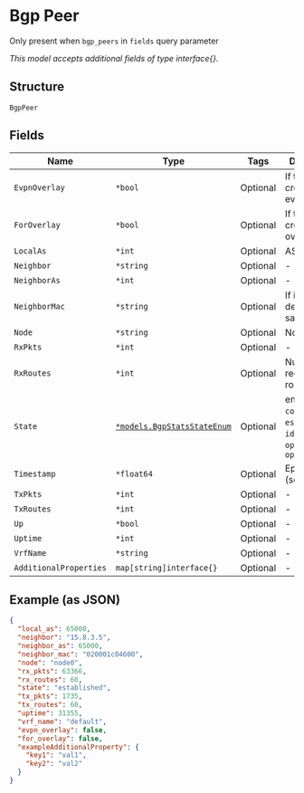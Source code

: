 
# Bgp Peer

Only present when `bgp_peers` in `fields` query parameter

*This model accepts additional fields of type interface{}.*

## Structure

`BgpPeer`

## Fields

| Name | Type | Tags | Description |
|  --- | --- | --- | --- |
| `EvpnOverlay` | `*bool` | Optional | If this is created for evpn overlay |
| `ForOverlay` | `*bool` | Optional | If this is created for overlay |
| `LocalAs` | `*int` | Optional | AS |
| `Neighbor` | `*string` | Optional | - |
| `NeighborAs` | `*int` | Optional | - |
| `NeighborMac` | `*string` | Optional | If it's another device in the same org |
| `Node` | `*string` | Optional | Node0/node1 |
| `RxPkts` | `*int` | Optional | - |
| `RxRoutes` | `*int` | Optional | Number of received routes |
| `State` | [`*models.BgpStatsStateEnum`](../../doc/models/bgp-stats-state-enum.md) | Optional | enum: `active`, `connect`, `established`, `idle`, `open_config`, `open_sent` |
| `Timestamp` | `*float64` | Optional | Epoch (seconds) |
| `TxPkts` | `*int` | Optional | - |
| `TxRoutes` | `*int` | Optional | - |
| `Up` | `*bool` | Optional | - |
| `Uptime` | `*int` | Optional | - |
| `VrfName` | `*string` | Optional | - |
| `AdditionalProperties` | `map[string]interface{}` | Optional | - |

## Example (as JSON)

```json
{
  "local_as": 65000,
  "neighbor": "15.8.3.5",
  "neighbor_as": 65000,
  "neighbor_mac": "020001c04600",
  "node": "node0",
  "rx_pkts": 63366,
  "rx_routes": 60,
  "state": "established",
  "tx_pkts": 1735,
  "tx_routes": 60,
  "uptime": 31355,
  "vrf_name": "default",
  "evpn_overlay": false,
  "for_overlay": false,
  "exampleAdditionalProperty": {
    "key1": "val1",
    "key2": "val2"
  }
}
```

